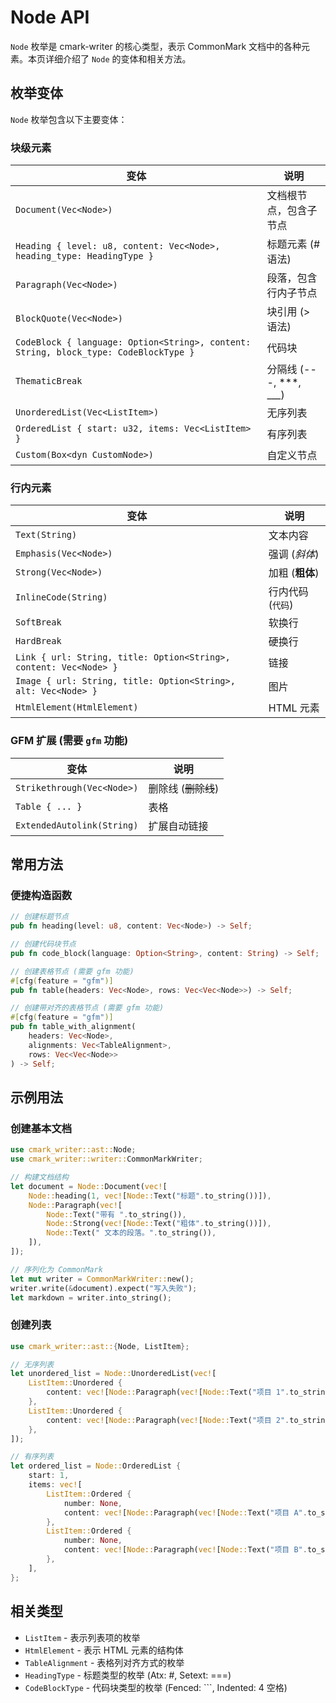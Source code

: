 # Node API

`Node` 枚举是 cmark-writer 的核心类型，表示 CommonMark 文档中的各种元素。本页详细介绍了 `Node` 的变体和相关方法。

## 枚举变体

`Node` 枚举包含以下主要变体：

### 块级元素

| 变体 | 说明 |
|------|------|
| `Document(Vec<Node>)` | 文档根节点，包含子节点 |
| `Heading { level: u8, content: Vec<Node>, heading_type: HeadingType }` | 标题元素 (# 语法) |
| `Paragraph(Vec<Node>)` | 段落，包含行内子节点 |
| `BlockQuote(Vec<Node>)` | 块引用 (> 语法) |
| `CodeBlock { language: Option<String>, content: String, block_type: CodeBlockType }` | 代码块 |
| `ThematicBreak` | 分隔线 (---, ***, ___) |
| `UnorderedList(Vec<ListItem>)` | 无序列表 |
| `OrderedList { start: u32, items: Vec<ListItem> }` | 有序列表 |
| `Custom(Box<dyn CustomNode>)` | 自定义节点 |

### 行内元素

| 变体 | 说明 |
|------|------|
| `Text(String)` | 文本内容 |
| `Emphasis(Vec<Node>)` | 强调 (*斜体*) |
| `Strong(Vec<Node>)` | 加粗 (**粗体**) |
| `InlineCode(String)` | 行内代码 (`代码`) |
| `SoftBreak` | 软换行 |
| `HardBreak` | 硬换行 |
| `Link { url: String, title: Option<String>, content: Vec<Node> }` | 链接 |
| `Image { url: String, title: Option<String>, alt: Vec<Node> }` | 图片 |
| `HtmlElement(HtmlElement)` | HTML 元素 |

### GFM 扩展 (需要 `gfm` 功能)

| 变体 | 说明 |
|------|------|
| `Strikethrough(Vec<Node>)` | 删除线 (~~删除线~~) |
| `Table { ... }` | 表格 |
| `ExtendedAutolink(String)` | 扩展自动链接 |

## 常用方法

### 便捷构造函数

```rust
// 创建标题节点
pub fn heading(level: u8, content: Vec<Node>) -> Self;

// 创建代码块节点
pub fn code_block(language: Option<String>, content: String) -> Self;

// 创建表格节点 (需要 gfm 功能)
#[cfg(feature = "gfm")]
pub fn table(headers: Vec<Node>, rows: Vec<Vec<Node>>) -> Self;

// 创建带对齐的表格节点 (需要 gfm 功能)
#[cfg(feature = "gfm")]
pub fn table_with_alignment(
    headers: Vec<Node>,
    alignments: Vec<TableAlignment>,
    rows: Vec<Vec<Node>>
) -> Self;
```

## 示例用法

### 创建基本文档

```rust
use cmark_writer::ast::Node;
use cmark_writer::writer::CommonMarkWriter;

// 构建文档结构
let document = Node::Document(vec![
    Node::heading(1, vec![Node::Text("标题".to_string())]),
    Node::Paragraph(vec![
        Node::Text("带有 ".to_string()),
        Node::Strong(vec![Node::Text("粗体".to_string())]),
        Node::Text(" 文本的段落。".to_string()),
    ]),
]);

// 序列化为 CommonMark
let mut writer = CommonMarkWriter::new();
writer.write(&document).expect("写入失败");
let markdown = writer.into_string();
```

### 创建列表

```rust
use cmark_writer::ast::{Node, ListItem};

// 无序列表
let unordered_list = Node::UnorderedList(vec![
    ListItem::Unordered { 
        content: vec![Node::Paragraph(vec![Node::Text("项目 1".to_string())])] 
    },
    ListItem::Unordered { 
        content: vec![Node::Paragraph(vec![Node::Text("项目 2".to_string())])] 
    },
]);

// 有序列表
let ordered_list = Node::OrderedList {
    start: 1,
    items: vec![
        ListItem::Ordered { 
            number: None,
            content: vec![Node::Paragraph(vec![Node::Text("项目 A".to_string())])] 
        },
        ListItem::Ordered { 
            number: None,
            content: vec![Node::Paragraph(vec![Node::Text("项目 B".to_string())])] 
        },
    ],
};
```

## 相关类型

* `ListItem` - 表示列表项的枚举
* `HtmlElement` - 表示 HTML 元素的结构体
* `TableAlignment` - 表格列对齐方式的枚举
* `HeadingType` - 标题类型的枚举 (Atx: #, Setext: ===)
* `CodeBlockType` - 代码块类型的枚举 (Fenced: ```, Indented: 4 空格)
